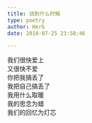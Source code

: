 ```yaml
---  
title: 烧到什么时候  
type: poetry  
author: Herb  
date: 2018-07-25 23:58:46  

---  
```

我们很快爱上  
又很快不爱  
你把我搞丢了  
我把自己搞丢了    
我用什么取暖  
我的思念为蜡  
我们的回忆为灯芯
